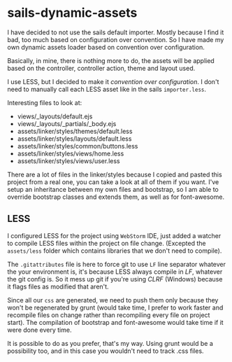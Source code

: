 # sails-dynamic-assets

I have decided to not use the sails default importer. Mostly because I find it bad, too much based on configuration over convention. So I have made my own dynamic assets loader based on convention over configuration.

Basically, in mine, there is nothing more to do, the assets will be applied based on the controller, controller action, theme and layout used.

I use LESS, but I decided to make it *convention over configuration*. I don't need to manually call each LESS asset like in the sails `importer.less`.

Interesting files to look at:

- views/_layouts/default.ejs
- views/_layouts/_partials/_body.ejs
- assets/linker/styles/themes/default.less
- assets/linker/styles/layouts/default.less
- assets/linker/styles/common/buttons.less
- assets/linker/styles/views/home.less
- assets/linker/styles/views/user.less

There are a lot of files in the linker/styles because I copied and pasted this project from a real one, you can take a look at all of them if you want.
I've setup an inheritance between my own files and bootstrap, so I am able to override bootstrap classes and extends them, as well as for font-awesome.

## LESS
I configured LESS for the project using `WebStorm` IDE, just added a watcher to compile LESS files within the project on file change. (Excepted the `assets/less` folder which contains libraries that we don't need to compile).

The `.gitattributes` file is here to force git to use `LF` line separator whatever the your environment is, it's because LESS always compile in *LF*, whatever the git config is.
So it mess up git if you're using *CLRF* (Windows) because it flags files as modified that aren't.

Since all our `css` are generated, we need to push them only because they won't be regenerated by grunt (would take time,
I prefer to work faster and recompile files on change rather than recompiling every file on project start).
The compilation of bootstrap and font-awesome would take time if it were done every time.

It is possible to do as you prefer, that's my way. Using grunt would be a possibility too, and in this case you wouldn't need to track .css files.

